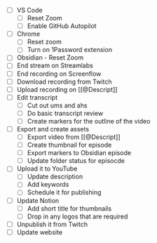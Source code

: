 - [ ] VS Code
  - [ ] Reset Zoom
  - [ ] Enable GitHub Autopilot
- [ ] Chrome
  - [ ] Reset zoom
  - [ ] Turn on 1Password extension
- [ ] Obsidian - Reset Zoom
- [ ] End stream on Streamlabs
- [ ] End recording on Screenflow
- [ ] Download recording from Twitch
- [ ] Upload recording on [[@Descript]]
- [ ] Edit transcript
  - [ ] Cut out ums and ahs
  - [ ] Do basic transcript review
  - [ ] Create markers for the outline of the video
- [ ] Export and create assets
  - [ ] Export video from [[@Descript]]
  - [ ] Create thumbnail for episode
  - [ ] Export markers to Obsidian episode
  - [ ] Update folder status for episocde
- [ ] Upload it to YouTube
  - [ ] Update description
  - [ ] Add keywords
  - [ ] Schedule it for publishing
- [ ] Update Notion
  - [ ] Add short title for thumbnails
  - [ ] Drop in any logos that are required
- [ ] Unpublish it from Twitch
- [ ] Update website
